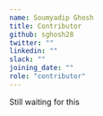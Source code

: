 ```yaml
---
name: Soumyadip Ghosh
title: Contributor
github: sghosh28
twitter: ""
linkedin: ""
slack: ""
joining_date: ""
role: "contributor"
---
```


Still waiting for this
